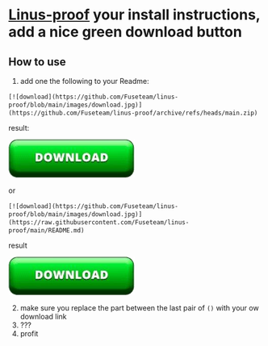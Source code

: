 # [Linus-proof](https://www.youtube.com/watch?v=MreyOrYItr4) your install instructions, add a nice green download button

## How to use
1. add one the following to your Readme:
```
[![download](https://github.com/Fuseteam/linus-proof/blob/main/images/download.jpg)](https://github.com/Fuseteam/linus-proof/archive/refs/heads/main.zip)
```
result:

[![download](https://github.com/Fuseteam/linus-proof/blob/main/images/download.jpg)](https://github.com/Fuseteam/linus-proof/archive/refs/heads/main.zip)

or
```
[![download](https://github.com/Fuseteam/linus-proof/blob/main/images/download.jpg)](https://raw.githubusercontent.com/Fuseteam/linus-proof/main/README.md)
```
result

[![download](https://github.com/Fuseteam/linus-proof/blob/main/images/download.jpg)](https://raw.githubusercontent.com/Fuseteam/linus-proof/main/README.md)

2. make sure you replace the part between the last pair of `()` with your ow download link
3. ???
4. profit
